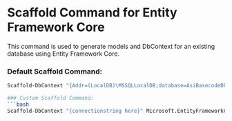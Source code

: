 # Scaffold Command for Entity Framework Core

This command is used to generate models and DbContext for an existing database using Entity Framework Core.

### Default Scaffold Command:
```bash
Scaffold-DbContext "{Addr=(LocalDB)\MSSQLLocalDB;database=AsiBasecodeDb;Integrated Security=False;Trusted_Connection=True}" Microsoft.EntityFrameworkCore.SqlServer -OutputDir Models -ContextDir . -F

### Custom Scaffold Command:
```bash
Scaffold-DbContext "{connectionstring here}" Microsoft.EntityFrameworkCore.SqlServer -OutputDir Models -ContextDir . -F
